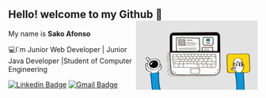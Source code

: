 

<!--
### Hi there 👋
**Afonso-sk/Afonso-sk** is a ✨ _special_ ✨ repository because its `README.md` (this file) appears on your GitHub profile.

Here are some ideas to get you started:

- 🔭 I’m currently working on ...
- 🌱 I’m currently learning ...
- 👯 I’m looking to collaborate on ...
- 🤔 I’m looking for help with ...
- 💬 Ask me about ...
- 📫 How to reach me: ...
- 😄 Pronouns: ...
- ⚡ Fun fact: ...
-->
## Hello! welcome to my Github 👋<img src="https://github.com/Afonso-sk/Afonso-sk/blob/main/web1.gif" width="246px" height="140" align="right" alt="Web-developer"> 

My name is  **Sako Afonso** 



 💻I´m  Junior Web Developer | Junior Java Developer |Student of Computer Engineering



 [![Linkedin Badge](https://img.shields.io/badge/-LinkedIn-blue?style=flat-square&logo=Linkedin&logoColor=white&link=https://www.linkedin.com/in/isadora-rodrigues-stangarlin-48402b141/)](https://www.linkedin.com/in/sako-afonso-m-vuna-00682711b/) 
 [![Gmail Badge](https://img.shields.io/badge/-Gmail-c14438?style=flat&logo=Gmail&logoColor=white&link=mailto:rebeccamanzi@gmail.com)](mailto:tec.sakovuna@gmail.com)


